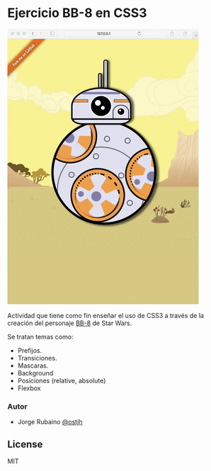 # Ejercicio BB-8 en CSS3

![image](https://github.com/Jorger/bb8_css3/blob/master/image_bb8.gif?raw=true)

Actividad que tiene como fin enseñar el uso de CSS3 a través de la creación del personaje [BB-8] de Star Wars.

Se tratan temas como:

* Prefijos.
* Transiciones.
* Mascaras.
* Background
* Posiciones (relative, absolute)
* Flexbox

### Autor
* Jorge Rubaino [@ostjh]

License
----
MIT

[@ostjh]:https://twitter.com/ostjh
[BB-8]:https://es.wikipedia.org/wiki/BB-8
